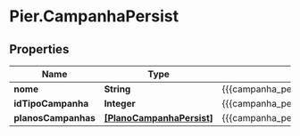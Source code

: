 # Pier.CampanhaPersist

## Properties
Name | Type | Description | Notes
------------ | ------------- | ------------- | -------------
**nome** | **String** | {{{campanha_persist_nome_value}}} | [optional] 
**idTipoCampanha** | **Integer** | {{{campanha_persist_id_tipo_campanha_value}}} | [optional] 
**planosCampanhas** | [**[PlanoCampanhaPersist]**](PlanoCampanhaPersist.md) | {{{campanha_persist_planos_campanhas_value}}} | [optional] 


